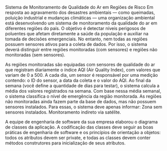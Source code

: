 Sistema de Monitoramento de Qualidade do Ar em Regiões de Risco Em resposta ao agravamento dos desastres ambientais — como queimadas, poluição industrial e mudanças climáticas — uma organização ambiental está desenvolvendo um sistema de monitoramento da qualidade do ar em diferentes regiões do país. O objetivo é detectar níveis perigosos de poluentes que afetam diretamente a saúde da população e auxiliar na tomada de decisões emergenciais. No entanto, nem todas as regiões possuem sensores ativos para a coleta de dados. Por isso, o sistema deverá distinguir entre regiões monitoradas (com sensores) e regiões não monitoradas (sem sensores).

As regiões monitoradas são equipadas com sensores de qualidade do ar que registram diariamente o índice AQI (Air Quality Index), com valores que variam de 0 a 500. A cada dia, um sensor é responsável por uma medição contendo: o ID do sensor, a data da coleta e o valor do AQI. Ao final da semana (você define a quantidade de dias para testar), o sistema calcula a média dos valores registrados na semana. Com base nessa média semanal, o sistema classifica o nível de emergência da região monitorada. As regiões não monitoradas ainda fazem parte da base de dados, mas não possuem sensores instalados. Para essas, o sistema deve apenas informar: Zona sem sensores instalados. Monitoramento indireto via satélite.

A equipe de engenharia de software da sua empresa elaborou o diagrama de classes da aplicação. A codificação das classes deve seguir as boas práticas de engenharia de software e os princípios de orientação a objetos: todos os atributos devem ser private, e todas as classes devem conter métodos construtores para inicialização de seus atributos.
